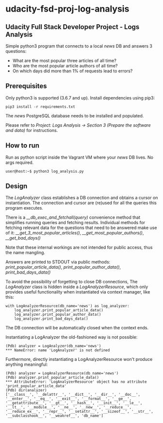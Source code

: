 # udacity-fsd-proj-log-analysis

## Udacity Full Stack Developer Project - Logs Analysis
Simple python3 program that connects to a local _news_ DB and answers 3 questions:
* What are the most popular three articles of all time?
* Who are the most popular article authors of all time?
* On which days did more than 1% of requests lead to errors? 

## Prerequisites
Only python3 is supported (3.6.7 and up). Install dependencies using pip3:


````
pip3 install -r requirements.txt
````

The _news_ PostgreSQL database needs to be installed and populated.

Please refer to _Project: Logs Analysis -> Section 3 (Prepare the software and data)_ for instructions.

## How to run
Run as python script inside the Vagrant VM where your _news_ DB lives. No args required.

````
user@host:~$ python3 log_analysis.py
````

## Design
The *LogAnalyzer* class establishes a DB connection and obtains a cursor on instantiation. The connection and cursor are (re)used for all the queries this program executes.

There is a *__db_exec_and_fetchall(query)* convenience method that simplifies running queries and fetching results. Individual methods for fetching relevant data for the questions that need to be answered make use of it: *__get_3_most_popular_articles()*, *__get_most_popular_authors()*, *__get_bad_days()*

Note that these internal workings are not intended for public access, thus the name mangling.

Answers are printed to STDOUT via public methods: *print_popular_article_data()*, *print_popular_author_data()*, *print_bad_days_data()*

To avoid the possibility of forgetting to close DB connections, The *LogAnalyzer* class is hidden inside a *LogAnalyzerResource*, which only provides useful functionality when instantiated via context manager, like this:

````
with LogAnalyzerResource(db_name='news') as log_analyzer:
    log_analyzer.print_popular_article_data()
    log_analyzer.print_popular_author_data()
    log_analyzer.print_bad_days_data()
````

The DB connection will be automatically closed when the context ends.

Instantiating a LogAnalyzer the old-fashioned way is not possible:

````
(Pdb) analyzer = LogAnalyzer(db_name='news')
*** NameError: name 'LogAnalyzer' is not defined
````

Furthermore, directly instantiating a LogAnalyzerResource won't produce anything meaningful:

````
(Pdb) analyzer = LogAnalyzerResource(db_name='news')
(Pdb) analyzer.print_popular_article_data()
*** AttributeError: 'LogAnalyzerResource' object has no attribute 'print_popular_article_data'
(Pdb) dir(analyzer)
['__class__', '__delattr__', '__dict__', '__dir__', '__doc__', '__enter__', '__eq__', '__exit__', '__format__', '__ge__', '__getattribute__', '__gt__', '__hash__', '__init__', '__le__', '__lt__', '__module__', '__ne__', '__new__', '__reduce__', '__reduce_ex__', '__repr__', '__setattr__', '__sizeof__', '__str__', '__subclasshook__', '__weakref__', 'db_name']
````
